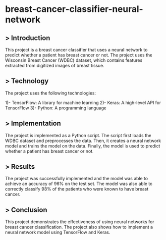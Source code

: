 # breast-cancer-classifier-neural-network

## > Introduction

This project is a breast cancer classifier that uses a neural network to predict whether a patient has breast cancer or not. The project uses the Wisconsin Breast Cancer (WDBC) dataset, which contains features extracted from digitized images of breast tissue.

## > Technology

The project uses the following technologies:

1)- TensorFlow: A library for machine learning
2)- Keras: A high-level API for TensorFlow
3)- Python: A programming language

## > Implementation

The project is implemented as a Python script. The script first loads the WDBC dataset and preprocesses the data. Then, it creates a neural network model and trains the model on the data. Finally, the model is used to predict whether a patient has breast cancer or not.

## > Results

The project was successfully implemented and the model was able to achieve an accuracy of 96% on the test set. The model was also able to correctly classify 98% of the patients who were known to have breast cancer.

## > Conclusion

This project demonstrates the effectiveness of using neural networks for breast cancer classification. The project also shows how to implement a neural network model using TensorFlow and Keras.



